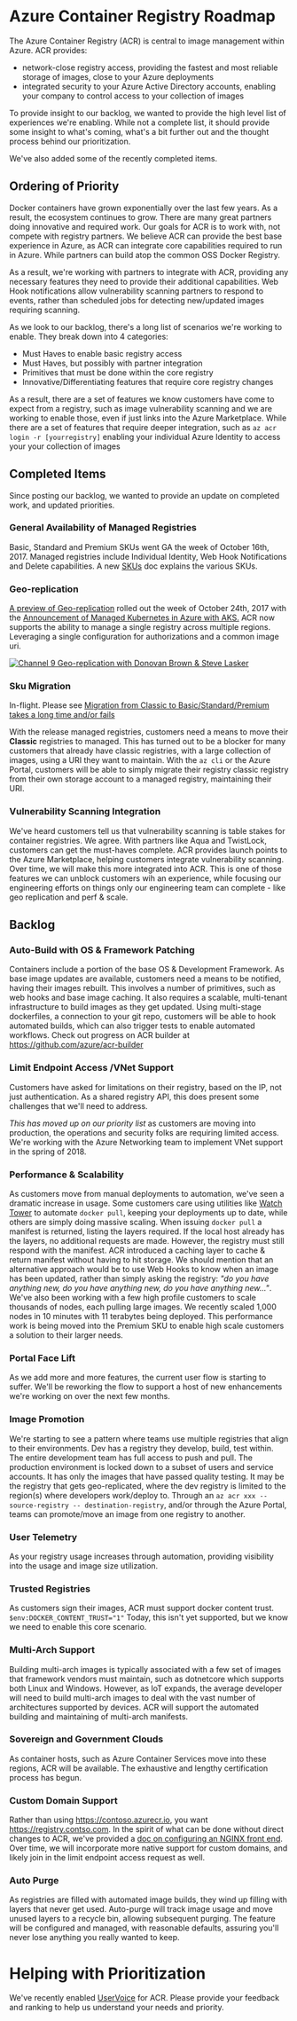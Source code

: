 # Azure Container Registry Roadmap #
The Azure Container Registry (ACR) is central to image management within Azure. ACR provides:
* network-close registry access, providing the fastest and most reliable storage of images, close to your Azure deployments
* integrated security to your Azure Active Directory accounts, enabling your company to control access to your collection of images

To provide insight to our backlog, we wanted to provide the high level list of experiences we're enabling. While not a complete list, it should provide some insight to what's coming, what's a bit further out and the thought process behind our prioritization.

We've also added some of the recently completed items. 

## Ordering of Priority ##
Docker containers have grown exponentially over the last few years. As a result, the ecosystem continues to grow. There are many great partners doing innovative and required work. Our goals for ACR is to work with, not compete with registry partners. We believe ACR can provide the best base experience in Azure, as ACR can integrate core capabilities required to run in Azure. While partners can build atop the common OSS Docker Registry. 

As a result, we're working with partners to integrate with ACR, providing any necessary features they need to provide their additional capabilities. Web Hook notifications allow vulnerability scanning partners to respond to events, rather than scheduled jobs for detecting new/updated images requiring scanning. 

As we look to our backlog, there's a long list of scenarios we're working to enable. They break down into 4 categories:

* Must Haves to enable basic registry access
* Must Haves, but possibly with partner integration
* Primitives that must be done within the core registry
* Innovative/Differentiating features that require core registry changes

As a result, there are a set of features we know customers have come to expect from a registry, such as image vulnerability scanning and we are working to enable those, even if just links into the Azure Marketplace. 
While there are a set of features that require deeper integration, such as ` az acr login -r [yourregistry] ` enabling your individual Azure Identity to access your your collection of images

## Completed Items ##
Since posting our backlog, we wanted to provide an update on completed work, and updated priorities.

### General Availability of Managed Registries ###
Basic, Standard and Premium SKUs went GA the week of October 16th, 2017. Managed registries include Individual Identity, Web Hook Notifications and Delete capabilities. 
A new [SKUs](http://aka.ms/acr/skus) doc explains the various SKUs.

### Geo-replication ###
[A preview of Geo-replication](http://aka.ms/acr/geo-replication) rolled out the week of October 24th, 2017 with the [Announcement of Managed Kubernetes in Azure with AKS.](https://azure.microsoft.com/en-us/blog/introducing-azure-container-service-aks-managed-kubernetes-and-azure-container-registry-geo-replication/) ACR now supports the ability to manage a single registry across multiple regions. Leveraging a single configuration for authorizations and a common image uri. 

[![Channel 9 Geo-replication with Donovan Brown & Steve Lasker](./media/channel9-geo-replication-thumbnail.png)](https://channel9.msdn.com/Shows/Azure-Friday/Azure-Container-Registry-Geo-replication)


### Sku Migration ###
In-flight. Please see [Migration from Classic to Basic/Standard/Premium takes a long time and/or fails](https://github.com/Azure/acr/issues/67)

With the release managed registries, customers need a means to move their **Classic** registries to managed. This has turned out to be a blocker for many customers that already have classic registries, with a large collection of images, using a URI they want to maintain. 
With the `az cli` or the Azure Portal, customers will be able to simply migrate their registry classic registry from their own storage account to a managed registry, maintaining their URI.

### Vulnerability Scanning Integration ###
We've heard customers tell us that vulnerability scanning is table stakes for container registries. We agree. With partners like Aqua and TwistLock, customers can get the must-haves complete. ACR provides launch points to the Azure Marketplace, helping customers integrate vulnerability scanning. Over time, we will make this more integrated into ACR. This is one of those features we can unblock customers wih an experience, while focusing our engineering efforts on things only our engineering team can complete - like geo replication and perf & scale. 


## Backlog ##

### Auto-Build with OS & Framework Patching ###
Containers include a portion of the base OS & Development Framework. As base image updates are available, customers need a means to be notified, having their images rebuilt. This involves a number of primitives, such as web hooks and base image caching. It also requires a scalable, multi-tenant infrastructure to build images as they get updated. Using multi-stage dockerfiles, a connection to your git repo, customers will be able to hook automated builds, which can also trigger tests to enable automated workflows. 
Check out progress on ACR builder at https://github.com/azure/acr-builder 

### Limit Endpoint Access /VNet Support ###
Customers have asked for limitations on their registry, based on the IP, not just authentication. As a shared registry API, this does present some challenges that we'll need to address. 

*This has moved up on our priority list* as customers are moving into production, the operations and security folks are requiring limited access. We're working with the Azure Networking team to implement VNet support in the spring of 2018.

### Performance & Scalability ###
As customers move from manual deployments to automation, we've seen a dramatic increase in usage. Some customers care using utilities like [Watch Tower](https://github.com/v2tec/watchtower) to automate ` docker pull `, keeping your deployments up to date, while others are simply doing massive scaling. 
When issuing `docker pull` a manifest is returned, listing the layers required. If the local host already has the layers, no additional requests are made. However, the registry must still respond with the manifest. ACR introduced a caching layer to cache & return manifest without having to hit storage. We should mention that an alternative approach would be to use Web Hooks to know when an image has been updated, rather than simply asking the registry: *"do you have anything new, do you have anything new, do you have anything new..."*.
We've also been working with a few high profile customers to scale thousands of nodes, each pulling large images. We recently scaled 1,000 nodes in 10 minutes with 11 terabytes being deployed. This performance work is being moved into the Premium SKU to enable high scale customers a solution to their larger needs.

### Portal Face Lift ###
As we add more and more features, the current user flow is starting to suffer. We'll be reworking the flow to support a host of new enhancements we're working on over the next few months.

### Image Promotion ###
We're starting to see a pattern where teams use multiple registries that align to their environments. Dev has a registry they develop, build, test within. The entire development team has full access to push and pull. The production environment is locked down to a subset of users and service accounts. It has only the images that have passed quality testing. It may be the registry that gets geo-replicated, where the dev registry is limited to the region(s) where developers work/deploy to. 
Through an `az acr xxx --source-registry -- destination-registry`, and/or through the Azure Portal, teams can promote/move an image from one registry to another. 

### User Telemetry ###
As your registry usage increases through automation, providing visibility into the usage and image size utilization.

### Trusted Registries ###
As customers sign their images, ACR must support docker content trust. `$env:DOCKER_CONTENT_TRUST="1"` Today, this isn't yet supported, but we know we need to enable this core scenario.

### Multi-Arch Support ###
Building multi-arch images is typically associated with a few set of images that framework vendors must maintain, such as dotnetcore which supports both Linux and Windows. However, as IoT expands, the average developer will need to build multi-arch images to deal with the vast number of architectures supported by devices. ACR will support the automated building and maintaining of multi-arch manifests. 

### Sovereign and Government Clouds ###
As container hosts, such as Azure Container Services move into these regions, ACR will be available. The exhaustive and lengthy certification process has begun.

### Custom Domain Support ###
Rather than using https://contoso.azurecr.io, you want https://registry.contso.com. 
In the spirit of what can be done without direct changes to ACR, we've provided a [doc on configuring an NGINX front end](https://github.com/Azure/acr/tree/master/docs/custom-domain). Over time, we will incorporate more native support for custom domains, and likely join in the limit endpoint access request as well.  

### Auto Purge ###
As registries are filled with automated image builds, they wind up filling with layers that never get used. Auto-purge will track image usage and move unused layers to a recycle bin, allowing subsequent purging. The feature will be configured and managed, with reasonable defaults, assuring you'll never lose anything you really wanted to keep. 

# Helping with Prioritization #
We've recently enabled [UserVoice](https://feedback.azure.com/forums/903958-azure-container-registry) for ACR. Please provide your feedback and ranking to help us understand your needs and priority.
